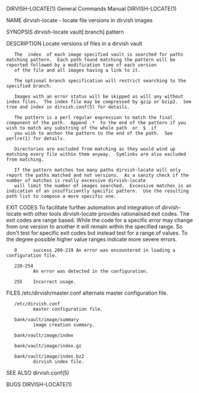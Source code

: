 DIRVISH-LOCATE(1)                                                                   General Commands Manual                                                                   DIRVISH-LOCATE(1)

NAME
       dirvish-locate - locate file versions in dirvish images

SYNOPSIS
       dirvish-locate vault[:branch] pattern

DESCRIPTION
       Locate versions of files in a dirvish vault

       The  index  of each image specified vault is searched for paths matching pattern.  Each path found matching the pattern will be reported followed by a modification time of each version
       of the file and all images having a link to it.

       The optional branch specification will restrict searching to the specified branch.

       Images with an error status will be skipped as will any without index files.  The index file may be compressed by gzip or bzip2.  See tree and index in dirvish.conf(5) for details.

       The pattern is a perl regular expression to match the final component of the path.  Append .*  to the end of the pattern if you wish to match any substring of the whole path  or  $  if
       you wish to anchor the pattern to the end of the path.  See perlre(1) for details.

       Directories are excluded from matching as they would wind up matching every file within them anyway.  Symlinks are also excluded from matching.

       If the pattern matches too many paths dirvish-locate will only report the paths matched and not versions.  As a sanity check if the number of matches is really excessive dirvish-locate
       will limit the number of images searched.  Excessive matches is an indication of an insufficiently specific pattern.  Use the resulting path list to compose a more specific one.

EXIT CODES
       To facilitate further automation and integration of dirvish-locate with other tools dirvish-locate provides rationalised exit codes.  The exit codes are range based.   While  the  code
       for  a  specific  error may change from one version to another it will remain within the specified range.  So don't test for specific exit codes but instead test for a range of values.
       To the degree possible higher value ranges indicate more severe errors.

       0      success 200-219 An error was encountered in loading a configuration file.

       220-254
              An error was detected in the configuration.

       255    Incorrect usage.

FILES
       /etc/dirvish/master.conf
              alternate master configuration file.

       /etc/dirvish.conf
              master configuration file.

       bank/vault/image/summary
              image creation summary.

       bank/vault/image/index

       bank/vault/image/index.gz

       bank/vault/image/index.bz2
              dirvish index file.

SEE ALSO
       dirvish.conf(5)

BUGS
                                                                                                                                                                              DIRVISH-LOCATE(1)
